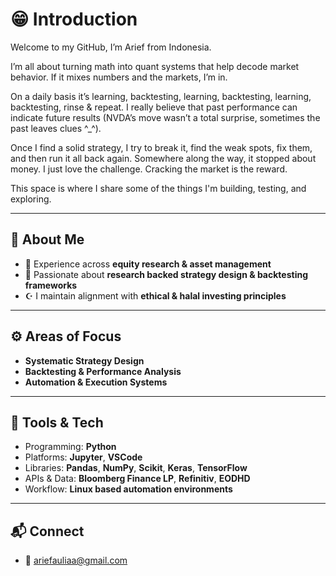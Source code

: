 
# 😁 Introduction

Welcome to my GitHub, I’m Arief from Indonesia.

I’m all about turning math into quant systems that help decode market behavior. If it mixes numbers and the markets, I’m in.

On a daily basis it’s learning, backtesting, learning, backtesting, learning, backtesting, rinse & repeat. I really believe that past performance can indicate future results (NVDA’s move wasn’t a total surprise, sometimes the past leaves clues ^_^).

Once I find a solid strategy, I try to break it, find the weak spots, fix them, and then run it all back again. Somewhere along the way, it stopped about money. I just love the challenge. Cracking the market is the reward.

This space is where I share some of the things I'm building, testing, and exploring.

---

## 🧠 About Me

- 💼 Experience across **equity research & asset management**
- 🧮 Passionate about **research backed strategy design & backtesting frameworks** 
- ☪️ I maintain alignment with **ethical & halal investing principles**

---

## ⚙️ Areas of Focus

- **Systematic Strategy Design**  
- **Backtesting & Performance Analysis**  
- **Automation & Execution Systems**  

---

## 🧰 Tools & Tech

- Programming: **Python**
- Platforms: **Jupyter**, **VSCode**  
- Libraries: **Pandas**, **NumPy**, **Scikit**, **Keras**, **TensorFlow**  
- APIs & Data: **Bloomberg Finance LP**, **Refinitiv**, **EODHD** 
- Workflow: **Linux based automation environments**

---

## 📬 Connect

- 📧 ariefauliaa@gmail.com
